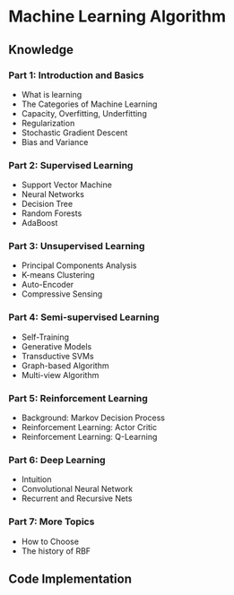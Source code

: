 # Machine Learning Algorithm
## Knowledge
### Part 1: Introduction and Basics
- What is learning
- The Categories of Machine Learning
- Capacity, Overfitting, Underfitting
- Regularization
- Stochastic Gradient Descent
- Bias and Variance
### Part 2: Supervised Learning
- Support Vector Machine
- Neural Networks
- Decision Tree
- Random Forests
- AdaBoost
### Part 3: Unsupervised Learning
- Principal Components Analysis
- K-means Clustering
- Auto-Encoder
- Compressive Sensing
### Part 4: Semi-supervised Learning
- Self-Training
- Generative Models
- Transductive SVMs
- Graph-based Algorithm
- Multi-view Algorithm
### Part 5: Reinforcement Learning
- Background: Markov Decision Process
- Reinforcement Learning: Actor Critic
- Reinforcement Learning: Q-Learning
### Part 6: Deep Learning 
- Intuition
- Convolutional  Neural Network
- Recurrent and Recursive Nets
### Part 7: More Topics
- How to Choose
- The history of RBF

## Code Implementation 